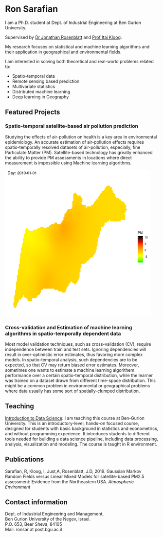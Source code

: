 # Ron Sarafian

I am a Ph.D. student at Dept. of Industrial Engineering at Ben Gurion University.

Supervised by [Dr Jonathan Rosenblatt](http://www.john-ros.com/) and [Prof Itai Kloog](http://in.bgu.ac.il/en/humsos/geog/Pages/staff/kloog.aspx). 

My research focuses on statistical and machine learning algorithms and their application in geographical and environmental fields.

I am interested in solving both theoretical and real-world problems related to:

- Spatio-temporal data
- Remote sensing based prediction 
- Multivariate statistics
- Distributed machine learning
- Deep learning in Geography

## Featured Projects

### Spatio-temporal satellite-based air pollution prediction

<div class = "row">
<div class = "col-md-8">

Studying the effects of air-pollution on health is a key area in environmental epidemiology. An accurate estimation of air-pollution effects requires spatio-temporally resolved datasets of air-pollution, especially, fine Particulate Matter (PM). Satellite-based technology has greatly enhanced the ability to provide PM assessments in locations where direct measurement is impossible using Machine learning algorithms.

</div>
<div class = "col-md-4">

<IMG SRC="images/pm.gif">

</div>
</div>


### Cross-validation and Estimation of machine learning algorithms in spatio-temporally dependent data

Most model validation techniques, such as cross-validation (CV), require independence between train and test sets. Ignoring dependencies will result in over-optimistic error estimates, thus favoring  more complex models. In spatio-temporal analysis, such dependencies are to be expected, so that CV may return biased error estimates. Moreover, sometimes one wants to estimate a machine learning algorithem performance over a certain spatio-temporal distribution, while the learner was trained on a dataset drawn from different time-space distribution. This might be a common problem in environmental or geographical problems where data usually has some sort of spatially-clumped distribution.


## Teaching

[Introduction to Data Science](https://bookdown.org/ronsarafian/IntrotoDS/): I am teaching this course at Ben-Gurion University. This is an introductory-level, hands-on focused course, designed for students with basic background in statistics and econometrics, and without programming experience. It introduces students to different tools needed for building a data science pipeline, including data processing, analysis, visualization and modeling. The course is taught in R environment.


## Publications

Sarafian, R, Kloog, I, Just,A, Rosenblatt, J.D, 2019. Gaussian Markov Random Fields versus Linear Mixed Models for satellite-based PM2.5 assessment: Evidence from the Northeastern USA. *Atmospheric Environment*

## Contact information

<p>
Dept. of Industrial Engineering and Management,<br />
Ben Gurion University of the Negev, Israel.<br />
P.O. 653, Beer Sheva, 84105<br />
Mail: ronsar at post.bgu.ac.il<br />
</p>